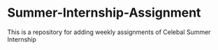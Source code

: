 # Summer-Internship-Assignment
This is a repository for adding weekly assignments of Celebal Summer Internship
